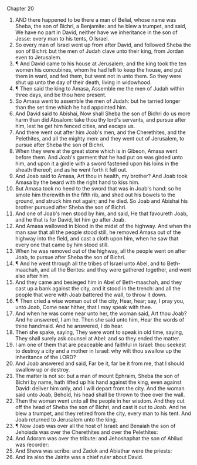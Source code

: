 

Chapter 20

1. AND there happened to be there a man of Belial, whose name was Sheba, the son of Bichri, a Benjamite: and he blew a trumpet, and said, We have no part in David, neither have we inheritance in the son of Jesse: every man to his tents, O Israel.
2. So every man of Israel went up from after David, and followed Sheba the son of Bichri: but the men of Judah clave unto their king, from Jordan even to Jerusalem.
3. ¶ And David came to his house at Jerusalem; and the king took the ten women his concubines, whom he had left to keep the house, and put them in ward, and fed them, but went not in unto them.  So they were shut up unto the day of their death, living in widowhood.
4. ¶ Then said the king to Amasa, Assemble me the men of Judah within three days, and be thou here present.
5. So Amasa went to assemble the men of Judah: but he tarried longer than the set time which he had appointed him.
6. And David said to Abishai, Now shall Sheba the son of Bichri do us more harm than did Absalom: take thou thy lord's servants, and pursue after him, lest he get him fenced cities, and escape us.
7. And there went out after him Joab's men, and the Cherethites, and the Pelethites, and all the mighty men: and they went out of Jerusalem, to pursue after Sheba the son of Bichri.
8. When they were at the great stone which is in Gibeon, Amasa went before them.  And Joab's garment that he had put on was girded unto him, and upon it a girdle with a sword fastened upon his loins in the sheath thereof; and as he went forth it fell out.
9. And Joab said to Amasa, Art thou in health, my brother?  And Joab took Amasa by the beard with the right hand to kiss him.
10. But Amasa took no heed to the sword that was in Joab's hand: so he smote him therewith in the fifth rib, and shed out his bowels to the ground, and struck him not again; and he died.  So Joab and Abishai his brother pursued after Sheba the son of Bichri.
11. And one of Joab's men stood by him, and said, He that favoureth Joab, and he that is for David, let him go after Joab.
12. And Amasa wallowed in blood in the midst of the highway.  And when the man saw that all the people stood still, he removed Amasa out of the highway into the field, and cast a cloth upon him, when he saw that every one that came by him stood still.
13. When he was removed out of the highway, all the people went on after Joab, to pursue after Sheba the son of Bichri.
14. ¶ And he went through all the tribes of Israel unto Abel, and to Beth-maachah, and all the Berites: and they were gathered together, and went also after him.
15. And they came and besieged him in Abel of Beth-maachah, and they cast up a bank against the city, and it stood in the trench: and all the people that were with Joab battered the wall, to throw it down.
16. ¶ Then cried a wise woman out of the city, Hear, hear; say, I pray you, unto Joab, Come near hither, that I may speak with thee.
17. And when he was come near unto her, the woman said, Art thou Joab?  And he answered, I am he.  Then she said unto him, Hear the words of thine handmaid.  And he answered, I do hear.
18. Then she spake, saying, They were wont to speak in old time, saying, They shall surely ask counsel at Abel: and so they ended the matter.
19. I am one of them that are peaceable and faithful in Israel: thou seekest to destroy a city and a mother in Israel: why wilt thou swallow up the inheritance of the LORD?
20. And Joab answered and said, Far be it, far be it from me, that I should swallow up or destroy.
21. The matter is not so: but a man of mount Ephraim, Sheba the son of Bichri by name, hath lifted up his hand against the king, even against David: deliver him only, and I will depart from the city.  And the woman said unto Joab, Behold, his head shall be thrown to thee over the wall.
22. Then the woman went unto all the people in her wisdom.  And they cut off the head of Sheba the son of Bichri, and cast it out to Joab.  And he blew a trumpet, and they retired from the city, every man to his tent.  And Joab returned to Jerusalem unto the king.
23. ¶ Now Joab was over all the host of Israel: and Benaiah the son of Jehoiada was over the Cherethites and over the Pelethites:
24. And Adoram was over the tribute: and Jehoshaphat the son of Ahilud was recorder:
25. And Sheva was scribe: and Zadok and Abiathar were the priests:
26. And Ira also the Jairite was a chief ruler about David.
